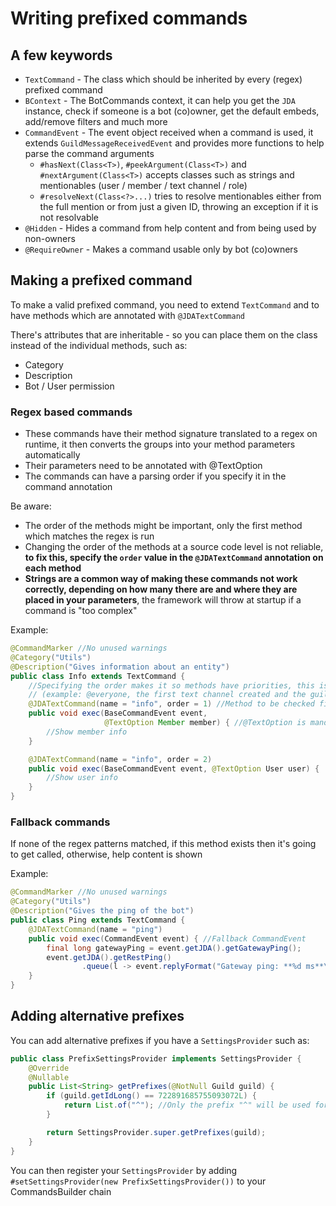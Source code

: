 # Writing prefixed commands

## A few keywords

* `TextCommand` - The class which should be inherited by every (regex) prefixed command
* `BContext` - The BotCommands context, it can help you get the `JDA` instance, check if someone is a bot (co)owner, get the default embeds, add/remove filters and much more
* `CommandEvent` - The event object received when a command is used, it extends `GuildMessageReceivedEvent` and provides more functions to help parse the command arguments
  * `#hasNext(Class<T>)`, `#peekArgument(Class<T>)` and `#nextArgument(Class<T>)` accepts classes such as strings and mentionables (user / member / text channel / role)
  * `#resolveNext(Class<?>...)` tries to resolve mentionables either from the full mention or from just a given ID, throwing an exception if it is not resolvable
* `@Hidden` - Hides a command from help content and from being used by non-owners
* `@RequireOwner` - Makes a command usable only by bot (co)owners


## Making a prefixed command
To make a valid prefixed command, you need to extend `TextCommand` and to have methods which are annotated with `@JDATextCommand`

There's attributes that are inheritable - so you can place them on the class instead of the individual methods, such as:
* Category
* Description
* Bot / User permission

### Regex based commands

* These commands have their method signature translated to a regex on runtime, it then converts the groups into your method parameters automatically
* Their parameters need to be annotated with @TextOption
* The commands can have a parsing order if you specify it in the command annotation

Be aware:

* The order of the methods might be important, only the first method which matches the regex is run
* Changing the order of the methods at a source code level is not reliable, **to fix this, specify the `order` value in the `@JDATextCommand` annotation on each method**
* **Strings are a common way of making these commands not work correctly, depending on how many there are and where they are placed in your parameters**, the framework will throw at startup if a command is "too complex"

Example:
```java
@CommandMarker //No unused warnings
@Category("Utils")
@Description("Gives information about an entity")
public class Info extends TextCommand {
	//Specifying the order makes it so methods have priorities, this is useful in this command because TextChannel, Role and Guild might have the same ids
	// (example: @everyone, the first text channel created and the guild has the same id)
	@JDATextCommand(name = "info", order = 1) //Method to be checked first
	public void exec(BaseCommandEvent event,
	                 @TextOption Member member) { //@TextOption is mandatory on parameters that have to be parsed
		//Show member info
	}

	@JDATextCommand(name = "info", order = 2)
	public void exec(BaseCommandEvent event, @TextOption User user) {
		//Show user info
	}
}
```

### Fallback commands

If none of the regex patterns matched, if this method exists then it's going to get called, otherwise, help content is shown

Example:
```java
@CommandMarker //No unused warnings
@Category("Utils")
@Description("Gives the ping of the bot")
public class Ping extends TextCommand {
	@JDATextCommand(name = "ping")
	public void exec(CommandEvent event) { //Fallback CommandEvent
		final long gatewayPing = event.getJDA().getGatewayPing();
		event.getJDA().getRestPing()
				.queue(l -> event.replyFormat("Gateway ping: **%d ms**\nRest ping: **%d ms**", gatewayPing, l).queue());
	}
}
```


## Adding alternative prefixes

You can add alternative prefixes if you have a `SettingsProvider` such as:

```java
public class PrefixSettingsProvider implements SettingsProvider {
	@Override
	@Nullable
	public List<String> getPrefixes(@NotNull Guild guild) {
		if (guild.getIdLong() == 722891685755093072L) {
			return List.of("^"); //Only the prefix "^" will be used for the guild ID above
		}

		return SettingsProvider.super.getPrefixes(guild);
	}
}
```

You can then register your `SettingsProvider` by adding `#setSettingsProvider(new PrefixSettingsProvider())` to your CommandsBuilder chain